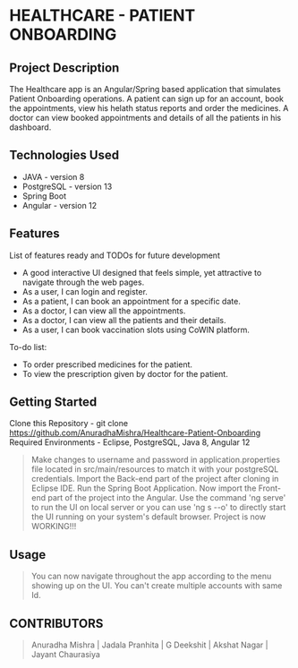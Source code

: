 # HEALTHCARE - PATIENT ONBOARDING

## Project Description

The Healthcare app is an Angular/Spring based application that simulates Patient Onboarding operations. A patient can sign up for an account, book the appointments, view his helath status reports and order the medicines. A doctor can view booked appointments and details of all the patients in his dashboard.

## Technologies Used

* JAVA - version 8
* PostgreSQL - version 13
* Spring Boot
* Angular - version 12

## Features

List of features ready and TODOs for future development
* A good interactive UI designed that feels simple, yet attractive to navigate through the web pages.
* As a user, I can login and register.  
* As a patient, I can book an appointment for a specific date.
* As a doctor, I can view all the appointments. 
* As a doctor, I can view all the patients and their details.  
* As a user, I can book vaccination slots using CoWIN platform.

To-do list:
* To order prescribed medicines for the patient.
* To view the prescription given by doctor for the patient.

## Getting Started
  
Clone this Repository - git clone https://github.com/AnuradhaMishra/Healthcare-Patient-Onboarding
Required Environments - Eclipse, PostgreSQL, Java 8, Angular 12

> Make changes to username and password in application.properties file located in src/main/resources to match it with your postgreSQL credentials.
> Import the Back-end part of the project after cloning in Eclipse IDE.
> Run the Spring Boot Application.
> Now import the Front-end part of the project into the Angular.
> Use the command 'ng serve' to run the UI on local server or you can use 'ng s --o' to directly start the UI running on your system's default browser.
> Project is now WORKING!!!


## Usage

> You can now navigate throughout the app according to the menu showing up on the UI.
> You can't create multiple accounts with same Id.

## CONTRIBUTORS

> Anuradha Mishra |
> Jadala Pranhita |
> G Deekshit |
> Akshat Nagar |
> Jayant Chaurasiya 
